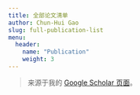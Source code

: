 ```yaml
---
title: 全部论文清单
author: Chun-Hui Gao
slug: full-publication-list
menu:
  header:
    name: "Publication"
    weight: 3
---
```


<script src="/rmarkdown-libs/htmlwidgets/htmlwidgets.js"></script>
<link href="/rmarkdown-libs/datatables-css/datatables-crosstalk.css" rel="stylesheet" />
<script src="/rmarkdown-libs/datatables-binding/datatables.js"></script>
<script src="/rmarkdown-libs/jquery/jquery-3.6.0.min.js"></script>
<link href="/rmarkdown-libs/dt-core/css/jquery.dataTables.min.css" rel="stylesheet" />
<link href="/rmarkdown-libs/dt-core/css/jquery.dataTables.extra.css" rel="stylesheet" />
<script src="/rmarkdown-libs/dt-core/js/jquery.dataTables.min.js"></script>
<link href="/rmarkdown-libs/crosstalk/css/crosstalk.min.css" rel="stylesheet" />
<script src="/rmarkdown-libs/crosstalk/js/crosstalk.min.js"></script>
<div class="datatables html-widget html-fill-item" id="htmlwidget-1" style="width:100%;height:auto;"></div>
<script type="application/json" data-for="htmlwidget-1">{"x":{"filter":"none","vertical":false,"data":[["Integrated application of synthetic community reduces consumption of herbicide in field Phalaris minor control","Characterising soil extracellular polymeric substances (EPS) by application of spectral-chemometrics and deconstruction of the extraction process","Cooperative microbial interactions drive spatial segregation in porous environments","Regulation of CRISPR-Associated Genes by Rv1776c (CasR) in Mycobacterium tuberculosis","Extracellular polymeric substances and mineral interfacial reactions control the simultaneous immobilization and reduction of arsenic (As (V))","Stronger linkage of diversity-carbon decomposition for rare rather than abundant bacteria in woodland soils","Ionic Strength-Dependent Attachment of Pseudomonas aeruginosa PAO1 on Graphene Oxide Surfaces","The origin, function, distribution, quantification, and research advances of extracellular DNA","Soil biofilms: Evolving concepts and ecological functions","ggVennDiagram: an intuitive, easy-to-use, and highly customizable R package to generate Venn diagram","The initial inoculation ratio regulates bacterial coculture interactions and metabolic capacity","Emergent transcriptional adaption facilitates convergent succession within a synthetic community","Cd (II)-binding transcriptional regulator interacts with isoniazid and regulates drug susceptibility in mycobacteria","中国肠道菌群研究近 20 年文献大数据分析","The exopolysaccharide–eDNA interaction modulates 3D architecture of Bacillus subtilis biofilm","Towards a better understanding of Pseudomonas putida biofilm formation in the presence of ZnO nanoparticles (NPs): Role of NP concentration","Outer Membrane c-Type Cytochromes OmcA and MtrC Play Distinct Roles in Enhancing the Attachment of Shewanella oneidensis MR-1 Cells to Goethite","Interspecific interactions in dual-species biofilms of soil bacteria: effects of fertilization practices","Soil biofilm formation enhances microbial community diversity and metabolic activity","Soil biofilms: microbial interactions, challenges, and advanced techniques for ex-situ characterization","Extraction of extracellular polymeric substances (EPS) from red soils (Ultisols)","Impact of metal oxide nanoparticles on in vitro DNA amplification","Divergent influence to a pathogen invader by resident bacteria with different social interactions","OxiR specifically responds to isoniazid and regulates isoniazid susceptibility in mycobacteria","Cross-talk between the three furA orthologs in Mycobacterium smegmatis and the contribution to isoniazid resistance","针铁矿表面希瓦氏菌吸附分子机制: 外膜细胞色素 OmcA 和 MtrC 的作用","土壤粘粒矿物对 Escherichia coli O157: H7 抗生素抗性和致病性的影响及其机制","不同 c-di-GMP 水平对于 Comamonas testosteroni 细胞表面理化性质的影响","水铁矿吸附和共沉淀诱导细菌胞外聚合物的选择性固持","Recent advances in microbial electrochemical system for soil bioremediation","Impact of soil clay minerals on growth, biofilm formation, and virulence gene expression of Escherichia coli O157: H7","Metabolism, survival, and gene expression of Pseudomonas putida to hematite nanoparticles mediated by surface-bound humic acid","Towards a better understanding of the aggregation mechanisms of iron (hydr) oxide nanoparticles interacting with extracellular polymeric substances: role of pH and electrolyte …","Co-culture of soil biofilm isolates enables the discovery of novel antibiotics","Bacillus subtilis biofilm development in the presence of soil clay minerals and iron oxides","Effects of humic acid on the interactions between zinc oxide nanoparticles and bacterial biofilms","Metal-free inactivation of E. coli O157: H7 by fullerene/C3N4 hybrid under visible light irradiation","Survival of Escherichia coli O157:H7 in various soil particles: importance of the attached bacterial phenotype","Multispecies biofilms in natural environments: an overview of research methods and bacterial social interactions.","自然环境中的多物种生物膜: 研究方法及社群相互作用.","大肠杆菌表面感应机制研究进展","Research progress on mechanism of surface sensing in Escherichia coli.","Identification and functional study of type III-A CRISPR-Cas systems in clinical isolates of Staphylococcus aureus","Identification of genetic variations associated with epsilon-poly-lysine biosynthesis in Streptomyces albulus ZPM by genome sequencing","InbR, a TetR family regulator, binds with isoniazid and influences multidrug resistance in Mycobacterium bovis BCG","A Novel marRAB Operon Contributes to the Rifampicin Resistance in Mycobacterium smegmatis","Characterization of the interaction between a SirR family transcriptional factor of Mycobacterium tuberculosis, encoded by Rv2788, and a pair of toxin–antitoxin …","Characterization of a novel ArsR-like regulator encoded by Rv2034 in Mycobacterium tuberculosis","A TetR-like regulator broadly affects the expressions of diverse genes in Mycobacterium smegmatis","An ArsR-like transcriptional factor recognizes a conserved sequence motif and positively regulates the expression of phoP in mycobacteria","Global Protein−Protein Interaction Network in the Human Pathogen Mycobacterium tuberculosis H37Rv","Characterization of the interaction and cross-regulation of three Mycobacterium tuberculosis RelBE modules","Dissecting transcription regulatory pathways through a new bacterial one-hybrid reporter system","Archaeal eukaryote-like Orc1/Cdc6 initiators physically interact with DNA polymerase B1 and regulate its functions"],["A Hadayat, ZA Zahir, P Cai, CH Gao","M Zhang, Y Xu, KQ Xiao, CH Gao, S Wang, D Zhu, Y Wu, Q Huang, P Cai","Y Wu, C Fu, CL Peacock, SJ Sørensen, MA Redmile-Gordon, KQ Xiao, ...","W Wei, X Jiang, L Zhang, Y Yan, J Yan, L Xu, CH Gao, M Yang","J Chen, C Qu, M Lu, M Zhang, Y Wu, C Gao, Q Huang, P Cai","H Cao, S Li, H He, Y Sun, Y Wu, Q Huang, P Cai, CH Gao","X Jing, Y Wu, D Wang, C Qu, J Liu, C Gao, A Mohamed, Q Huang, P Cai, ...","K Yang, L Wang, X Cao, Z Gu, G Zhao, M Ran, Y Yan, J Yan, L Xu, C Gao, ...","Y Wu, M Redmile-Gordon, P Cai, C Gao, Q Huang","CH Gao, G Yu, P Cai","CH Gao, H Cao, P Cai, SJ Sørensen","CH Gao, H Cao, F Ju, KQ Xiao, P Cai, Y Wu, Q Huang","M Yang, SH Jia, HL Tao, C Zhu, WZ Jia, LH Hu, CH Gao","高春辉， 张秀梅， 李丹宜， 蓝灿辉， 赵杰， 翟运开， 赵萌","N Peng, P Cai, M Mortimer, Y Wu, C Gao, Q Huang","K Ouyang, M Mortimer, PA Holden, P Cai, Y Wu, C Gao, Q Huang","X Jing, Y Wu, L Shi, CL Peacock, NM Ashry, C Gao, Q Huang, P Cai","X Sun, P Cai, SJ Sørensen, M Mortimer, C Gao, Q Huang, Y Wang, X Lin, ...","Y Wu, P Cai, X Jing, X Niu, D Ji, NM Ashry, C Gao, Q Huang","P Cai, X Sun, Y Wu, C Gao, M Mortimer, PA Holden, M Redmile-Gordon, ...","S Wang, M Redmile-Gordon, M Mortimer, P Cai, Y Wu, CL Peacock, ...","CH Gao, M Mortimer, M Zhang, PA Holden, P Cai, S Wu, Y Xin, Y Wu, ...","CH Gao, M Zhang, Y Wu, Q Huang, P Cai","M Yang, L Zhang, HL Tao, YC Sun, ZZ Lou, WZ Jia, LH Hu, CH Gao","CH Gao, WP Wei, HL Tao, LK Cai, WZ Jia, L Hu, M Yang","景新新， 吴一超， 高春辉， 黄巧云， 蔡鹏","王立亮， 吴一超， 高春辉， 黄巧云， 蔡鹏","杨闪闪， 吴一超， 高春辉， 何怡壮， 黄巧云， 蔡鹏","张铭， 吴一超， 高春辉， 黄巧云， 蔡鹏","Y Wu, X Jing, C Gao, Q Huang, P Cai","P Cai, X Liu, D Ji, S Yang, SL Walker, Y Wu, C Gao, Q Huang","K Ouyang, SL Walker, XY Yu, CH Gao, Q Huang, P Cai","D Lin, P Cai, CL Peacock, Y Wu, C Gao, W Peng, Q Huang, W Liang","CH Gao, P Cai, Z Li, Y Wu, Q Huang","W Ma, D Peng, SL Walker, B Cao, CH Gao, Q Huang, P Cai","K Ouyang, XY Yu, Y Zhu, C Gao, Q Huang, P Cai","K Ouyang, K Dai, H Chen, Q Huang, C Gao, P Cai","X Liu, C Gao, D Ji, SL Walker, Q Huang, P Cai","XJ Sun, CH Gao, QY Huang, P Cai","孙晓洁， 高春辉， 黄巧云， 蔡鹏","王立亮， 高春辉， 吴一超， 黄巧云， 蔡鹏","LL Wang, CH Gao, YC Wu, QY Huang, P Cai","L Cao, CH Gao, J Zhu, L Zhao, Q Wu, M Li, B Sun","L Wang, C Gao, N Tang, S Hu, Q Wu","M Yang, CH Gao, J Hu, L Zhao, Q Huang, ZG He","H Zhang, L Gao, J Zhang, W Li, M Yang, H Zhang, C Gao, ZG He","M Yang, CH Gao, J Hu, C Dong, ZG He","C Gao, M Yang, ZG He","M Yang, C Gao, T Cui, J An, ZG He","CH Gao, M Yang, ZG He","Y Wang, T Cui, C Zhang, M Yang, Y Huang, W Li, L Zhang, C Gao, Y He, ...","M Yang, C Gao, Y Wang, H Zhang, ZG He","M Guo, H Feng, J Zhang, W Wang, Y Wang, Y Li, C Gao, H Chen, Y Feng, ...","L Zhang, L Zhang, Y Liu, S Yang, C Gao, H Gong, Y Feng, ZG He"],["Soil Ecology Letters","Chemical Geology","Nature Communications","Biomolecules","Journal of Hazardous Materials","Frontiers in Microbiology","Environmental Science &amp; Technology","International Journal of Molecular Sciences","Elsevier","Frontiers in Genetics","The ISME Journal","ISME Communications","The journal of biochemistry","中国医药生物技术","BMC microbiology","Environment international","Applied and Environmental Microbiology","Journal of Soils and Sediments","Environment International","Soil Ecology Letters","Soil Biology and Biochemistry","PeerJ","Microbial ecology","FEMS microbiology letters","The journal of biochemistry","","","","","Chemosphere","Environmental Pollution","Environmental Science: Nano","Science of the Total Environment","bioRxiv","npj Biofilms and Microbiomes","Environmental Pollution","Ecotoxicology and Environmental Safety","Biology and Fertility of Soils","Journal of Agricultural Resources and Environment","Journal of Agricultural Resources &amp; Environment","浙江大学学报 (农业与生命科学版)","Journal of Zhejiang University (Agriculture and Life Sciences)","International Journal of Medical Microbiology","Scientific reports","Scientific Reports","PloS one","The FEBS Journal","PloS one","Nucleic acids research","Biochemical and biophysical research communications","Journal of proteome research","PLoS One","Genome research","Proceedings of the National Academy of Sciences"],[0,6,5,2,1,1,6,4,0,140,46,8,2,0,56,55,39,9,98,84,26,14,12,4,3,0,0,0,0,60,40,27,26,3,97,42,38,24,2,2,0,0,58,29,18,17,7,65,63,36,123,92,142,37],[2024,2023,2023,2023,2023,2023,2022,2022,2022,2021,2021,2021,2021,2021,2020,2020,2020,2020,2019,2019,2019,2019,2019,2019,2019,2019,2019,2019,2019,2018,2018,2018,2018,2018,2017,2017,2017,2017,2017,2017,2017,2017,2016,2015,2015,2014,2014,2012,2012,2011,2010,2010,2009,2009]],"container":"<table class=\"display\">\n  <thead>\n    <tr>\n      <th>title<\/th>\n      <th>author<\/th>\n      <th>journal<\/th>\n      <th>cites<\/th>\n      <th>year<\/th>\n    <\/tr>\n  <\/thead>\n<\/table>","options":{"columnDefs":[{"className":"dt-right","targets":[3,4]}],"order":[],"autoWidth":false,"orderClasses":false}},"evals":[],"jsHooks":[]}</script>

> 来源于我的 [Google Scholar 页面](https://scholar.google.com/citations?user=9hAQ1LYAAAAJ)。
